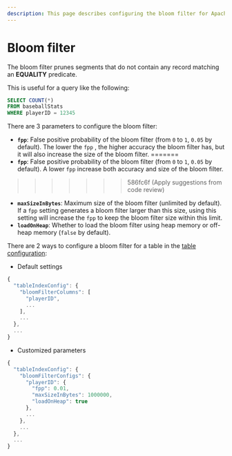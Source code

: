 ```yaml
---
description: This page describes configuring the bloom filter for Apache Pinot
---
```


# Bloom filter

The bloom filter prunes segments that do not contain any record matching an **EQUALITY** predicate.

This is useful for a query like the following:

```sql
SELECT COUNT(*) 
FROM baseballStats 
WHERE playerID = 12345
```

There are 3 parameters to configure the bloom filter:

* **`fpp`**: False positive probability of the bloom filter (from `0` to `1`, `0.05` by default). The lower the `fpp` , the higher accuracy the bloom filter has, but it will also increase the size of the bloom filter.
=======
* **`fpp`**: False positive probability of the bloom filter (from `0` to `1`, `0.05` by default). A lower `fpp` increase both accuracy and size of the bloom filter.
>>>>>>> 586fc6f (Apply suggestions from code review)
* **`maxSizeInBytes`**: Maximum size of the bloom filter (unlimited by default). If a `fpp` setting generates a bloom filter larger than this size, using this setting will increase the `fpp` to keep the bloom filter size within this limit.
* **`loadOnHeap`**: Whether to load the bloom filter using heap memory or off-heap memory (`false` by default).

There are 2 ways to configure a bloom filter for a table in the [table configuration](../../configuration-reference/table.md):

* Default settings

```javascript
{
  "tableIndexConfig": {
    "bloomFilterColumns": [
      "playerID",
      ...
    ],
    ...
  },
  ...
}
```

* Customized parameters

```javascript
{
  "tableIndexConfig": {
    "bloomFilterConfigs": {
      "playerID": {
        "fpp": 0.01,
        "maxSizeInBytes": 1000000,
        "loadOnHeap": true
      },
      ...
    },
    ...
  },
  ...
}
```